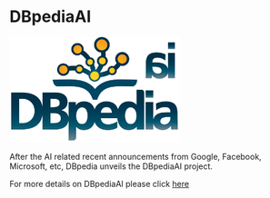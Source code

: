 # DBpediaAI

![DBpediaAI](DBpediaAI.png)

After the AI related recent announcements from Google, Facebook, Microsoft, etc, DBpedia unveils the DBpediaAI project.

For more details on DBpediaAI please click [here](http://dbpedia.org/page/April_Fools%27_Day)
